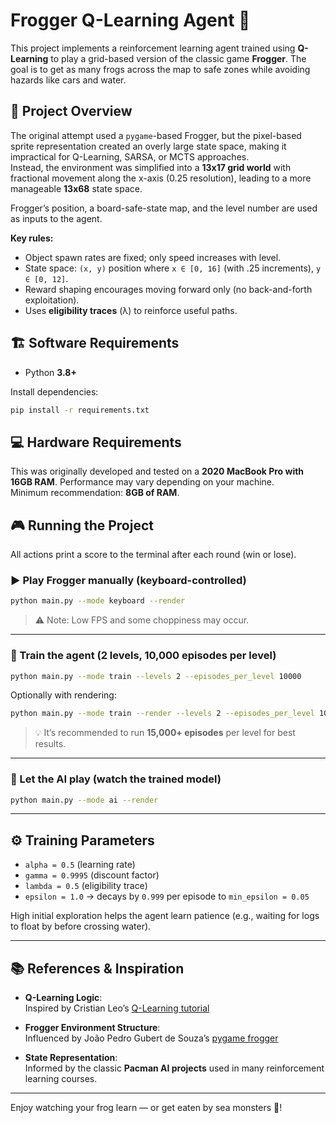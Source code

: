 # Frogger Q-Learning Agent 🐸

This project implements a reinforcement learning agent trained using **Q-Learning** to play a grid-based version of the classic game **Frogger**. The goal is to get as many frogs across the map to safe zones while avoiding hazards like cars and water.

## 🧠 Project Overview

The original attempt used a `pygame`-based Frogger, but the pixel-based sprite representation created an overly large state space, making it impractical for Q-Learning, SARSA, or MCTS approaches.  
Instead, the environment was simplified into a **13x17 grid world** with fractional movement along the x-axis (0.25 resolution), leading to a more manageable **13x68** state space.

Frogger’s position, a board-safe-state map, and the level number are used as inputs to the agent.

**Key rules:**

- Object spawn rates are fixed; only speed increases with level.
- State space: `(x, y)` position where `x ∈ [0, 16]` (with .25 increments), `y ∈ [0, 12]`.
- Reward shaping encourages moving forward only (no back-and-forth exploitation).
- Uses **eligibility traces** (λ) to reinforce useful paths.

## 🏗️ Software Requirements

- Python **3.8+**

Install dependencies:

```bash
pip install -r requirements.txt
```

## 💻 Hardware Requirements

This was originally developed and tested on a **2020 MacBook Pro with 16GB RAM**. Performance may vary depending on your machine.  
Minimum recommendation: **8GB of RAM**.

## 🎮 Running the Project

All actions print a score to the terminal after each round (win or lose).

### ▶️ Play Frogger manually (keyboard-controlled)

```bash
python main.py --mode keyboard --render
```

> ⚠️ Note: Low FPS and some choppiness may occur.

---

### 🤖 Train the agent (2 levels, 10,000 episodes per level)

```bash
python main.py --mode train --levels 2 --episodes_per_level 10000
```

Optionally with rendering:

```bash
python main.py --mode train --render --levels 2 --episodes_per_level 10000
```

> 💡 It’s recommended to run **15,000+ episodes** per level for best results.

---

### 🧪 Let the AI play (watch the trained model)

```bash
python main.py --mode ai --render
```

---

## ⚙️ Training Parameters

- `alpha = 0.5` (learning rate)  
- `gamma = 0.9995` (discount factor)  
- `lambda = 0.5` (eligibility trace)  
- `epsilon = 1.0` → decays by `0.999` per episode to `min_epsilon = 0.05`

High initial exploration helps the agent learn patience (e.g., waiting for logs to float by before crossing water).

---

## 📚 References & Inspiration

- **Q-Learning Logic**:  
  Inspired by Cristian Leo’s [Q-Learning tutorial](https://github.com/cristianleoo/Reinforcement-Learning/blob/main/2.%20Q-Learning/main.py)
  
- **Frogger Environment Structure**:  
  Influenced by João Pedro Gubert de Souza’s [pygame frogger](https://github.com/jgubert/frogger)

- **State Representation**:  
  Informed by the classic **Pacman AI projects** used in many reinforcement learning courses.

---

Enjoy watching your frog learn — or get eaten by sea monsters 🐊!
